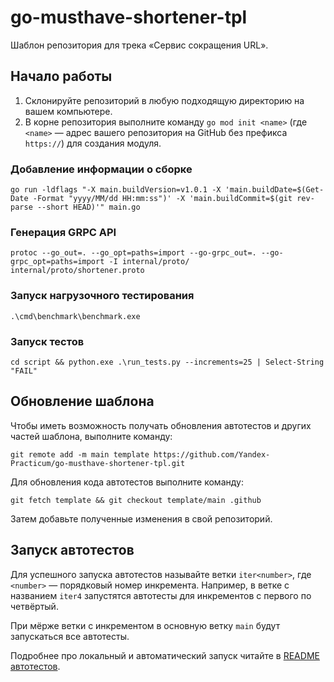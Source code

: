 # go-musthave-shortener-tpl

Шаблон репозитория для трека «Сервис сокращения URL».

## Начало работы

1. Склонируйте репозиторий в любую подходящую директорию на вашем компьютере.
2. В корне репозитория выполните команду `go mod init <name>` (где `<name>` — адрес вашего репозитория на GitHub без префикса `https://`) для создания модуля.

### Добавление информации о сборке
```
go run -ldflags "-X main.buildVersion=v1.0.1 -X 'main.buildDate=$(Get-Date -Format "yyyy/MM/dd HH:mm:ss")' -X 'main.buildCommit=$(git rev-parse --short HEAD)'" main.go
```

### Генерация GRPC API
```
protoc --go_out=. --go_opt=paths=import --go-grpc_out=. --go-grpc_opt=paths=import -I internal/proto/ internal/proto/shortener.proto
```

### Запуск нагрузочного тестирования
```
.\cmd\benchmark\benchmark.exe
```

### Запуск тестов
```
cd script && python.exe .\run_tests.py --increments=25 | Select-String "FAIL" 
```

## Обновление шаблона

Чтобы иметь возможность получать обновления автотестов и других частей шаблона, выполните команду:

```
git remote add -m main template https://github.com/Yandex-Practicum/go-musthave-shortener-tpl.git
```

Для обновления кода автотестов выполните команду:

```
git fetch template && git checkout template/main .github
```

Затем добавьте полученные изменения в свой репозиторий.

## Запуск автотестов

Для успешного запуска автотестов называйте ветки `iter<number>`, где `<number>` — порядковый номер инкремента. Например, в ветке с названием `iter4` запустятся автотесты для инкрементов с первого по четвёртый.

При мёрже ветки с инкрементом в основную ветку `main` будут запускаться все автотесты.

Подробнее про локальный и автоматический запуск читайте в [README автотестов](https://github.com/Yandex-Practicum/go-autotests).
